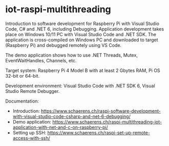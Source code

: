 # iot-raspi-multithreading

Introduction to software development for Raspberry Pi with Visual Studio Code, C# and .NET 6, including Debugging. 
Application development takes place on Windows 10/11 PC with Visual Studio Code and .NET SDK. 
The application is cross-compiled on Windows PC and downloaded to target (Raspberry Pi) and debugged remotely using VS Code.

The demo application shows how to use .NET Threads, Mutex, EventWaitHandles, Channels, etc.

Target system: Raspberry Pi 4 Model B with at least 2 Gbytes RAM, Pi OS 32-bit or 64-bit.

Development environment: Visual Studio Code with .NET SDK 6, Visual Studio Remote Debugger.

Documentation: 
- Introduction: https://www.schaerens.ch/raspi-software-development-with-visual-studio-code-csharp-and-net-6-debugging/
- Demo application: https://www.schaerens.ch/raspi-multithreading-iot-application-with-net-and-c-on-raspberry-pi/
- Setting up SSH: https://www.schaerens.ch/raspi-set-up-remote-access-with-ssh/
